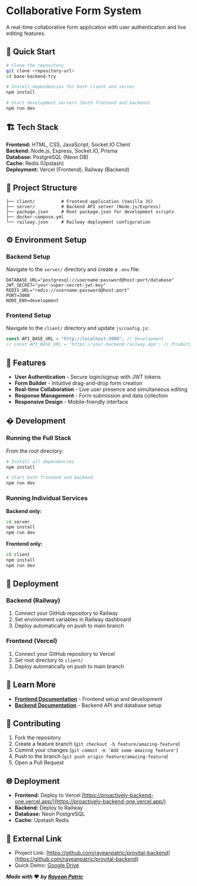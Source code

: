 # Collaborative Form System

A real-time collaborative form application with user authentication and live editing features.

## 🚀 Quick Start

```bash
# Clone the repository
git clone <repository-url>
cd base-backend-try

# Install dependencies for both client and server
npm install

# Start development servers (both frontend and backend)
npm run dev
```

## 🏗️ Tech Stack

**Frontend:** HTML, CSS, JavaScript, Socket.IO Client  
**Backend:** Node.js, Express, Socket.IO, Prisma  
**Database:** PostgreSQL (Neon DB)  
**Cache:** Redis (Upstash)  
**Deployment:** Vercel (Frontend), Railway (Backend)

## 📁 Project Structure

```
├── client/          # Frontend application (Vanilla JS)
├── server/          # Backend API server (Node.js/Express)
├── package.json     # Root package.json for development scripts
├── docker-compose.yml
└── railway.json     # Railway deployment configuration
```

## ⚙️ Environment Setup

### Backend Setup

Navigate to the `server/` directory and create a `.env` file:

```env
DATABASE_URL="postgresql://username:password@host:port/database"
JWT_SECRET="your-super-secret-jwt-key"
REDIS_URL="redis://username:password@host:port"
PORT=3000
NODE_ENV=development
```

### Frontend Setup

Navigate to the `client/` directory and update `js/config.js`:

```javascript
const API_BASE_URL = "http://localhost:3000"; // Development
// const API_BASE_URL = 'https://your-backend.railway.app'; // Production
```

## 🔧 Features

- **User Authentication** - Secure login/signup with JWT tokens
- **Form Builder** - Intuitive drag-and-drop form creation
- **Real-time Collaboration** - Live user presence and simultaneous editing
- **Response Management** - Form submission and data collection
- **Responsive Design** - Mobile-friendly interface

## �️ Development

### Running the Full Stack

From the root directory:

```bash
# Install all dependencies
npm install

# Start both frontend and backend
npm run dev
```

### Running Individual Services

**Backend only:**

```bash
cd server
npm install
npm run dev
```

**Frontend only:**

```bash
cd client
npm install
npm run dev
```

## 🚀 Deployment

### Backend (Railway)

1. Connect your GitHub repository to Railway
2. Set environment variables in Railway dashboard
3. Deploy automatically on push to main branch

### Frontend (Vercel)

1. Connect your GitHub repository to Vercel
2. Set root directory to `client/`
3. Deploy automatically on push to main branch

## 📖 Learn More

- **[Frontend Documentation](client/README.md)** - Frontend setup and development
- **[Backend Documentation](server/README.md)** - Backend API and database setup

## 🤝 Contributing

1. Fork the repository
2. Create a feature branch (`git checkout -b feature/amazing-feature`)
3. Commit your changes (`git commit -m 'Add some amazing feature'`)
4. Push to the branch (`git push origin feature/amazing-feature`)
5. Open a Pull Request

## 🌐 Deployment

- **Frontend:** Deploy to Vercel [https://proactively-backend-one.vercel.app/](https://proactively-backend-one.vercel.app/)
- **Backend:** Deploy to Railway
- **Database:** Neon PostgreSQL
- **Cache:** Upstash Redis

## 🔗 External Link

- Project Link: [https://github.com/rayeanpatric/provital-backend](https://github.com/rayeanpatric/provital-backend)
- Quick Demo: [Google Drive](https://drive.google.com/file/d/1s_7mQYqrhP_1aIFScp9pyfXJsrbWi7RV/view?usp=sharing)

**_Made with_** ❤️ **_by [Rayean Patric](https://github.com/rayeanpatric)_**
